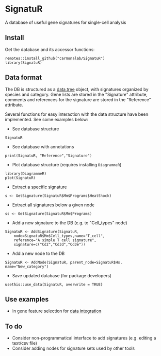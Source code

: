 # SignatuR

A database of useful gene signatures for single-cell analysis


## Install
Get the database and its accessor functions:
```
remotes::install_github("carmonalab/SignatuR")
library(SignatuR)
```

## Data format

The DB is structured as a [data.tree](https://cran.r-project.org/web/packages/data.tree/vignettes/data.tree.html) object, with signatures organized by species and category.
Gene lists are stored in the "Signature" attribute, comments and references for the signature are stored in the "Reference" attribute.

Several functions for easy interaction with the data structure have been implemented. See some examples below:


* See database structure
```
SignatuR
```

* See database with annotations
```
print(SignatuR, "Reference","Signature")
```

* Plot database structure (requires installing `DiagrammeR`)
```
library(DiagrammeR)
plot(SignatuR)
```

* Extract a specific signature
```
s <- GetSignature(SignatuR$Mm$Programs$HeatShock)
```

* Extract all signatures below a given node
```
ss <- GetSignature(SignatuR$Mm$Programs)
```

* Add a new signature to the DB (e.g. to "Cell_types" node)
```
SignatuR <- AddSignature(SignatuR,
	node=SignatuR$Mm$Cell_types,name="T_cell",
	reference="A simple T cell signature",
	signature=c("Cd2","Cd3d","Cd3e"))
```

* Add a new node to the DB
```
SignatuR <- AddNode(SignatuR, parent_node=SignatuR$Hs, name="New_category")
```

* Save updated database (for package developers)
```
usethis::use_data(SignatuR, overwrite = TRUE)
```


## Use examples

* In gene feature selection for [data integration](https://carmonalab.github.io/STACAS.demo/STACAS.demo.html#important-notes)

## To do

* Consider non-programmatical interface to add signatures (e.g. editing a text/csv file)
* Consider adding nodes for signature sets used by other tools

